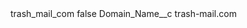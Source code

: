 <?xml version="1.0" encoding="UTF-8"?>
<CustomMetadata xmlns="http://soap.sforce.com/2006/04/metadata" xmlns:xsi="http://www.w3.org/2001/XMLSchema-instance" xmlns:xsd="http://www.w3.org/2001/XMLSchema">
    <label>trash_mail_com</label>
    <protected>false</protected>
    <values>
        <field>Domain_Name__c</field>
        <value xsi:type="xsd:string">trash-mail.com</value>
    </values>
</CustomMetadata>
